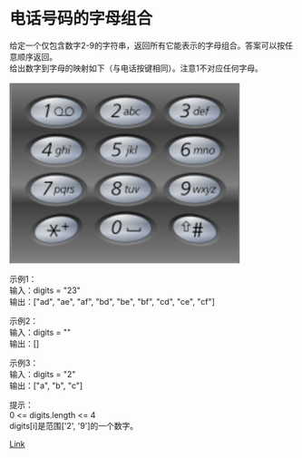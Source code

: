<h1>电话号码的字母组合</h1>

给定一个仅包含数字2-9的字符串，返回所有它能表示的字母组合。答案可以按任意顺序返回。</br>
给出数字到字母的映射如下（与电话按键相同）。注意1不对应任何字母。</br>
</br>![](./image/1.png)</br>

示例1：</br>
输入：digits = "23"</br>
输出：["ad", "ae", "af", "bd", "be", "bf", "cd", "ce", "cf"]</br>

示例2：</br>
输入：digits = ""</br>
输出：[]</br>

示例3：</br>
输入：digits = "2"</br>
输出：["a", "b", "c"]</br>

提示：</br>
0 <= digits.length <= 4</br>
digits[i]是范围['2', '9']的一个数字。</br>

[Link](https://leetcode-cn.com/problems/letter-combinations-of-a-phone-number/)